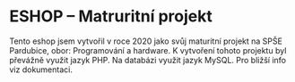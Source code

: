 # ESHOP – Matruritní projekt
Tento eshop jsem vytvořil v roce 2020 jako svůj maturitní projekt na SPŠE Pardubice, 
obor: Programování a hardware. 
K vytvoření tohoto projektu byl převážně využit jazyk PHP. Na databázi využit jazyk MySQL.
Pro bližší info viz dokumentaci.
